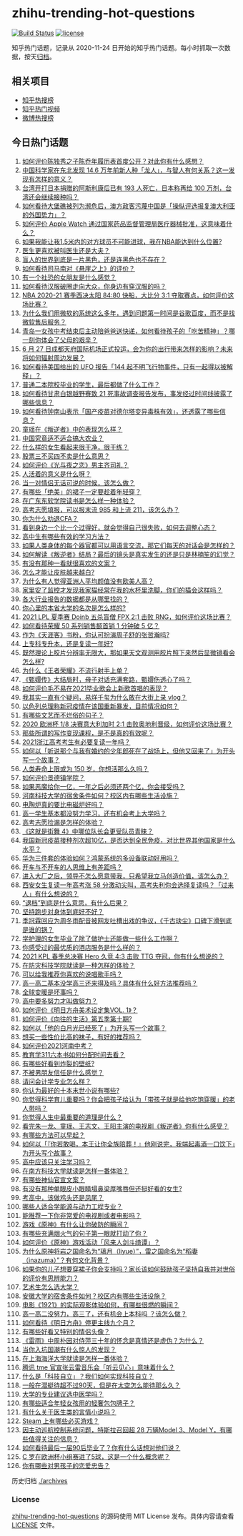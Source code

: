 # zhihu-trending-hot-questions

[![Build Status](https://github.com/justjavac/zhihu-trending-hot-questions/workflows/ci/badge.svg?branch=master)](https://github.com/justjavac/zhihu-trending-hot-questions/actions)
[![license](https://img.shields.io/github/license/justjavac/zhihu-trending-hot-questions)](https://github.com/justjavac/zhihu-trending-hot-questions/blob/master/LICENSE)

知乎热门话题，记录从 2020-11-24 日开始的知乎热门话题。每小时抓取一次数据，按天[归档](./archives)。

## 相关项目

- [知乎热搜榜](https://github.com/justjavac/zhihu-trending-top-search)
- [知乎热门视频](https://github.com/justjavac/zhihu-trending-hot-video)
- [微博热搜榜](https://github.com/justjavac/weibo-trending-hot-search)

## 今日热门话题

<!-- BEGIN -->
<!-- 最后更新时间 Sun Jun 27 2021 14:01:50 GMT+0800 (China Standard Time) -->

1. [如何评价陈独秀之子陈乔年履历表首度公开？对此你有什么感想？](https://www.zhihu.com/question/464933522)
2. [中国科学家在东北发现 14.6
   万年前新人种「龙人」，与智人有何关系？这一发现有怎样的意义？](https://www.zhihu.com/question/467654212)
3. [台湾开打日本捐赠的阿斯利康后已有 193 人死亡，日本称再给 100
   万剂，台湾还会继续接种吗？](https://www.zhihu.com/question/467768491)
4. [如何看待大堡礁被列为濒危后，澳方政客污蔑中国是「操纵评选报复澳大利亚的外国势力」？](https://www.zhihu.com/question/466643968)
5. [如何评价 Apple Watch
   通过国家药品监督管理局医疗器械批准，这意味着什么？](https://www.zhihu.com/question/467625126)
6. [如果我能让我1.5米内的对方球员不可能进球，我在NBA能达到什么位置?](https://www.zhihu.com/question/402597076)
7. [医生更喜欢被叫医生还是大夫？](https://www.zhihu.com/question/392695588)
8. [盲人的世界到底是一片黑色，还是连黑色也不存在？](https://www.zhihu.com/question/48476818)
9. [如何看待司马南对《悬崖之上》的评价？](https://www.zhihu.com/question/462226337)
10. [有一个社恐的女朋友是什么感觉？](https://www.zhihu.com/question/323962570)
11. [如何看待汉服破圈走向大众，你身边有穿汉服的吗？](https://www.zhihu.com/question/467576874)
12. [NBA 2020-21 赛季西决太阳 84:80 快船，大比分 3:1
    夺取赛点，如何评价这场比赛？](https://www.zhihu.com/question/468067856)
13. [为什么我们用微软的系统这么多年，遇到问题第一时间是谷歌百度，而不是找微软售后服务？](https://www.zhihu.com/question/463391853)
14. [青岛一女孩中考结束后主动陪爸爸送快递，如何看待孩子的「吃苦精神」？哪一刻你体会了父母的艰辛？](https://www.zhihu.com/question/466719905)
15. [6 月 27
    日成都天府国际机场正式投运，会为你的出行带来怎样的影响？未来将如何辐射周边发展？](https://www.zhihu.com/question/467116966)
16. [如何看待美国给出的 UFO 报告「144
    起不明飞行物事件，只有一起得以被解释」？](https://www.zhihu.com/question/467298489)
17. [普通二本院校毕业的学生，最后都做了什么工作？](https://www.zhihu.com/question/267563742)
18. [如何看待甘肃白银越野赛致 21
    死事故调查报告发布，事发经过时间线披露了哪些信息？](https://www.zhihu.com/question/467819232)
19. [如何看待钟南山表示「国产疫苗对德尔塔变异毒株有效」，还透露了哪些信息？](https://www.zhihu.com/question/467727614)
20. [童瑶在《叛逆者》中的表现怎么样？](https://www.zhihu.com/question/463850620)
21. [中国究竟适不适合搞大农业？](https://www.zhihu.com/question/323105287)
22. [什么样的女生看起来很干净，很干练？](https://www.zhihu.com/question/23796174)
23. [股票三不买四不卖是什么意思？](https://www.zhihu.com/question/453247969)
24. [如何评价《光与夜之恋》男主齐司礼？](https://www.zhihu.com/question/466812216)
25. [人活着的意义是什么呀？](https://www.zhihu.com/question/429431634)
26. [当一对情侣无话可说的时候，该怎么做？](https://www.zhihu.com/question/280272233)
27. [有哪些「绝美」的裙子一定要趁着年轻穿？](https://www.zhihu.com/question/372236949)
28. [在广东东软学院读书是怎么样一种体验？](https://www.zhihu.com/question/36540493)
29. [高考志愿填报，可以报末流 985 和上流 211，该怎么办？](https://www.zhihu.com/question/466861114)
30. [你为什么劝退CFA？](https://www.zhihu.com/question/452285810)
31. [看到身边一个比一个过得好，就会觉得自己很失败，如何去调整心态？](https://www.zhihu.com/question/466214937)
32. [高中生有哪些有效的学习方法？](https://www.zhihu.com/question/287399896)
33. [如果人类身体的每个器官都可以用语言交流，那它们每天的对话会是怎样的？](https://www.zhihu.com/question/454951661)
34. [如何解读《叛逆者》结局？最后的镜头是真实发生的还是只是林楠笙的幻觉？](https://www.zhihu.com/question/467937765)
35. [有没有那种一看就很喜欢的文案？](https://www.zhihu.com/question/463105813)
36. [怎么才能让皮肤越来越白?](https://www.zhihu.com/question/458127901)
37. [为什么有人觉得亚洲人平均颜值没有欧美人高？](https://www.zhihu.com/question/433666039)
38. [家里安了监控才发现我家猫经常在我的水杯里洗脚，你们的猫会这样吗？](https://www.zhihu.com/question/459983017)
39. [各大行业报告的数据都是从哪里找的？](https://www.zhihu.com/question/67387122)
40. [你心里的本省大学的名次是怎么样的?](https://www.zhihu.com/question/410179653)
41. [2021 LPL 夏季赛 Doinb 五杀盲僧 FPX 2:1 击败
    RNG，如何评价这场比赛？](https://www.zhihu.com/question/467927415)
42. [如何看待荣耀 50 系列销售额首销 1 分钟破 5 亿？](https://www.zhihu.com/question/467418330)
43. [作为《天涯客》书粉，你认可扮演周子舒的张哲瀚吗?](https://www.zhihu.com/question/461068478)
44. [上专科专升本，还是复读一年好?](https://www.zhihu.com/question/313595217)
45. [既然理论上胶片分辨率无限大，那如果天文观测用胶片照下来然后显微镜看会怎么样?](https://www.zhihu.com/question/453975780)
46. [为什么《王者荣耀》不流行射手上单？](https://www.zhihu.com/question/460375616)
47. [《甄嬛传》大结局时，母子对话充满套路，甄嬛伤透心了吗？](https://www.zhihu.com/question/404317643)
48. [如何评价毛不易在2021毕业歌会上新歌首唱的表现？](https://www.zhihu.com/question/467985173)
49. [我其实一直有个疑问，易烊千玺为什么敢在大街上录 vlog？](https://www.zhihu.com/question/464875636)
50. [以色列总理称新冠疫情在该国重新暴发，目前情况如何？](https://www.zhihu.com/question/466765546)
51. [有哪些文艺而不烂俗的句子？](https://www.zhihu.com/question/384858847)
52. [2020 欧洲杯 1/8 决赛意大利加时 2:1
    击败奥地利晋级，如何评价这场比赛？](https://www.zhihu.com/question/468049116)
53. [那些所谓的写作变现课程，是不是真的有效呢？](https://www.zhihu.com/question/461400447)
54. [2021浙江高考考生有必要复读一年吗？](https://www.zhihu.com/question/466107095)
55. [如何以「听说那个与我有婚约的少年郎死在了战场上，但他又回来了」为开头写一个故事？](https://www.zhihu.com/question/459096689)
56. [人类寿命上限或为 150 岁，你想活那么久吗？](https://www.zhihu.com/question/466968884)
57. [如何评价景德镇学院？](https://www.zhihu.com/question/24931592)
58. [如果恶魔给你一亿，一年之后必须还两个亿，你会接受吗？](https://www.zhihu.com/question/392418796)
59. [河南科技大学的宿舍条件如何？校区内有哪些生活设施？](https://www.zhihu.com/question/326856562)
60. [电陶炉真的要比电磁炉好吗？](https://www.zhihu.com/question/381245384)
61. [高一学生基本都没努力学习，还有机会考上大学吗？](https://www.zhihu.com/question/465637082)
62. [高考志愿捡漏是怎样的体验？](https://www.zhihu.com/question/59549503)
63. [《这就是街舞 4》中哪位队长会更受队员青睐？](https://www.zhihu.com/question/466348692)
64. [我国新冠疫苗接种剂次超10亿，是否达到全民免疫，对比世界其他国家是什么水平？](https://www.zhihu.com/question/466845525)
65. [华为三件套的体验如何？鸿蒙系统的多设备联动好用吗？](https://www.zhihu.com/question/467709448)
66. [开车与不开车的人思维上有差距吗？](https://www.zhihu.com/question/466319507)
67. [进入大厂之后，领导不怎么愿意带我，只希望我立马创造价值，该怎么办？](https://www.zhihu.com/question/466550532)
68. [西安女生复读一年高考涨 58
    分激动尖叫，高考失利你会选择复读吗？「过来人」有什么想说的？](https://www.zhihu.com/question/467509623)
69. [“退档”到底是什么意思，有什么后果？](https://www.zhihu.com/question/331780490)
70. [坚持跑步对身体到底好不好？](https://www.zhihu.com/question/461618978)
71. [季冠霖回应为周冬雨配音被网友吐槽出戏的争议，《千古玦尘》口碑下滑到底是谁的锅？](https://www.zhihu.com/question/467423413)
72. [学护理的女生毕业了除了做护士还能做一些什么工作啊？](https://www.zhihu.com/question/314606195)
73. [你感受过的最优质的酒店服务是什么样的？](https://www.zhihu.com/question/36082879)
74. [2021 KPL 春季总决赛 Hero 久竞 4:3 击败 TTG
    夺冠，你有什么想说的？](https://www.zhihu.com/question/467891041)
75. [在防灾科技学院就读是一种怎样的体验？](https://www.zhihu.com/question/47811855)
76. [可以给我推荐你喜欢的说唱歌手吗？](https://www.zhihu.com/question/457551476)
77. [高一高二基本没学高三还来得及吗？具体有什么好方法推荐吗？](https://www.zhihu.com/question/465620153)
78. [全球变暖是坏事吗？](https://www.zhihu.com/question/290575660)
79. [高中要多努力才叫做努力？](https://www.zhihu.com/question/60440328)
80. [如何评价《明日方舟美术设定集VOL. 1》？](https://www.zhihu.com/question/467858109)
81. [如何评价《向往的生活》第五季第十期?](https://www.zhihu.com/question/466097156)
82. [如何以「他的白月光已经死了」为开头写一个故事？](https://www.zhihu.com/question/435179014)
83. [想买一些性价比高的袜子，有好的推荐吗？](https://www.zhihu.com/question/32272388)
84. [如何评价2021河南中考？](https://www.zhihu.com/question/466137266)
85. [教育学311六本书如何分配时间去看？](https://www.zhihu.com/question/438835540)
86. [有哪些好看到炸裂的壁纸?](https://www.zhihu.com/question/425110846)
87. [不被男朋友信任是什么感觉？](https://www.zhihu.com/question/464707364)
88. [请问会计学专业怎么样？](https://www.zhihu.com/question/331281323)
89. [你认为最好的十本末世小说有哪些?](https://www.zhihu.com/question/403545900)
90. [你觉得科学育儿重要吗？你会把孩子给认为「带孩子就是给他吃饱穿暖」的老人带吗？](https://www.zhihu.com/question/464732842)
91. [你觉得人生中最重要的道理是什么？](https://www.zhihu.com/question/465627192)
92. [看完朱一龙、童瑶、王志文、王阳主演的电视剧《叛逆者》你有什么感受？](https://www.zhihu.com/question/456962938)
93. [有哪些方法可以早起？](https://www.zhihu.com/question/466318823)
94. [如何以「『你若敢喝，本王让你全族陪葬！』他刚说完，我端起毒酒一口饮下」为开头写个故事？](https://www.zhihu.com/question/454829891)
95. [高中应该只关注学习吗？](https://www.zhihu.com/question/464840911)
96. [在南方科技大学就读是怎样一番体验？](https://www.zhihu.com/question/24365361)
97. [有哪些神仙官宣文案？](https://www.zhihu.com/question/449182426)
98. [有没有那种单眼皮小眼睛塌鼻梁厚嘴唇但还挺好看的女生?](https://www.zhihu.com/question/312374216)
99. [考高中，该做鸡头还是凤尾？](https://www.zhihu.com/question/464821888)
100. [哪些人适合学能源与动力工程专业？](https://www.zhihu.com/question/404778160)
101. [能推荐一下你非常爱的电视剧或者电影吗？](https://www.zhihu.com/question/460849272)
102. [游戏《原神》有什么让你破防的瞬间？](https://www.zhihu.com/question/466342008)
103. [有哪些充满烟火气的句子第一眼就打动了你？](https://www.zhihu.com/question/357326082)
104. [如何评价《原神》游戏活动「风来人剑斗绮谭」？](https://www.zhihu.com/question/467734737)
105. [为什么原神将岩之国命名为“璃月（liyue）”，雷之国命名为“稻妻（inazuma）”？有何文化背景？](https://www.zhihu.com/question/466559443)
106. [如果你的儿子想要穿裙子你会支持吗？家长该如何鼓励孩子坚持自我并对世俗的评价有思辨能力？](https://www.zhihu.com/question/467775786)
107. [艺术生怎么选大学？](https://www.zhihu.com/question/406801194)
108. [安徽大学的宿舍条件如何？校区内有哪些生活设施？](https://www.zhihu.com/question/326840249)
109. [电影《1921》的实际观影体验如何，有哪些很燃的瞬间？](https://www.zhihu.com/question/467463563)
110. [高一高二没努力，高三了，还有机会上本科吗 ？该怎么做？](https://www.zhihu.com/question/466443276)
111. [如何看待《明日方舟》停更主线九个月？](https://www.zhihu.com/question/467117827)
112. [有哪些好看又特别的情侣头像？](https://www.zhihu.com/question/361074548)
113. [《雷雨》中周朴园对侍萍三十年的怀念是真情还是虚伪？为什么？](https://www.zhihu.com/question/380155608)
114. [当你入坑国潮有什么惊人的发现？](https://www.zhihu.com/question/463164713)
115. [在上海海洋大学就读是怎样一番体验？](https://www.zhihu.com/question/29678076)
116. [腾讯 tme 官宣张云雷音乐会「听云见心」意味着什么？](https://www.zhihu.com/question/467549652)
117. [什么是「科技自立」？我们如何实现科技自立？](https://www.zhihu.com/question/458853728)
118. [一般在潜艇待超不过90天，但是在太空怎么能待那么久？](https://www.zhihu.com/question/465762854)
119. [大学的专业建议选中医学吗？](https://www.zhihu.com/question/463493627)
120. [有哪些适合年轻女孩用的轻奢包包牌子？](https://www.zhihu.com/question/35179909)
121. [有什么关于医生类的言情小说吗？](https://www.zhihu.com/question/266364937)
122. [Steam 上有哪些必买游戏？](https://www.zhihu.com/question/35296900)
123. [因主动巡航控制系统问题，特斯拉召回超 28 万辆Model 3、Model
     Y，有哪些值得关注的信息？](https://www.zhihu.com/question/467798045)
124. [如何看待最后一届90后毕业了？你有什么话想对他们说？](https://www.zhihu.com/question/467748410)
125. [C 罗在欧洲杯小组赛进了5球，这是一个什么概念呢？](https://www.zhihu.com/question/467069907)
126. [你有哪些对男孩子的恋爱忠告？](https://www.zhihu.com/question/293676302)

<!-- END -->

历史归档 [./archives](./archives)

### License

[zhihu-trending-hot-questions](https://github.com/justjavac/zhihu-trending-hot-questions)
的源码使用 MIT License 发布。具体内容请查看 [LICENSE](./LICENSE) 文件。
